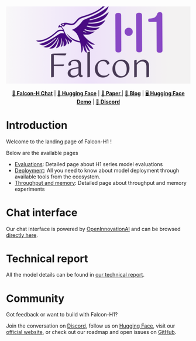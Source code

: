 ![](assets/logo.png)

<p align="center">
  <a href="https://chat.falconllm.tii.ae/">🦅 <strong>Falcon-H Chat</strong></a> |
  <a href="https://huggingface.co/collections/tiiuae/falcon-h1-6819f2795bc406da60fab8df">🤗 <strong>Hugging Face</strong></a> |
  <a href="https://arxiv.org/abs/2507.22448">📄 <strong>Paper </strong></a> |
  <a href="https://falcon-lm.github.io/blog/falcon-h1/">📰 <strong>Blog</strong></a> |
  <a href="https://huggingface.co/spaces/tiiuae/Falcon-H1-playground">🖥️ <strong>Hugging Face Demo</strong></a> |
  <a href="https://discord.gg/trwMYP9PYm">💬 <strong>Discord</strong></a>
</p>

# Introduction

Welcome to the landing page of Falcon-H1 ! 

Below are the available pages

- [Evaluations](./evaluations.md): Detailed page about H1 series model evaluations
- [Deployment](./deployment.md): All you need to know about model deployment through available tools from the ecosystem.
- [Throughput and memory](./throughput.md): Detailed page about throughput and memory experiments

# Chat interface

Our chat interface is powered by [OpenInnovationAI](https://openinnovation.ai) and can be browsed [directly here](https://chat.falconllm.tii.ae/).

# Technical report

All the model details can be found in [our technical report](https://arxiv.org/abs/2507.22448/).

# Community

Got feedback or want to build with Falcon-H1?

Join the conversation on [Discord](https://discord.gg/trwMYP9PYm), follow us on [Hugging Face](https://huggingface.co/tiiuae), visit our [official website](https://falconllm.tii.ae/), or check out our roadmap and open issues on [GitHub](https://github.com/tiiuae/Falcon-H1/tree/main).
